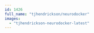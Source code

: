 ```yaml
---
id: 1426
full_name: "tjhendrickson/neurodocker"
images: 
  - "tjhendrickson-neurodocker-latest"
---
```

